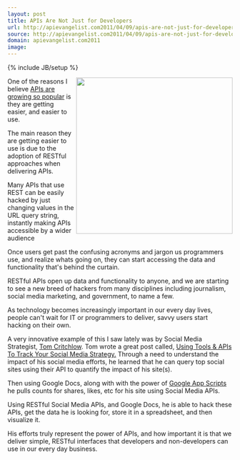 ```yaml
---
layout: post
title: APIs Are Not Just for Developers
url: http://apievangelist.com2011/04/09/apis-are-not-just-for-developers/
source: http://apievangelist.com2011/04/09/apis-are-not-just-for-developers/
domain: apievangelist.com2011
image: 
---
```

{% include JB/setup %}
<img src="http://kinlane-productions.s3.amazonaws.com/api-evangelist/social-impact-graph.png" alt="" width="350" align="right" />One of the reasons I believe <a title="APIs Are Growing so Popular" href="http://blog.apievangelist.com/2011/03/08/programmable-web-3000-apis-and-growing/">APIs are growing so popular</a> is they are getting easier, and easier to use.<p></p>
The main reason they are getting easier to use is due to the adoption of RESTful approaches when delivering APIs.<p></p>
Many APIs that use REST can be easily hacked by just changing values in the URL query string, instantly making APIs accessible by a wider audience<p></p>
Once users get past the confusing acronyms and jargon us programmers use, and realize whats going on, they can start accessing the data and functionality that's behind the curtain.<p></p>
RESTful APIs open up data and functionality to anyone, and we are starting to see a new breed of hackers from many disciplines including journalism, social media marketing, and government, to name a few.<p></p>
As technology becomes increasingly important in our every day lives, people can't wait for IT or programmers to deliver, savvy users start hacking on their own.<p></p>
A very innovative example of this I saw lately was by Social Media Strategist, <a title="Tom Critchlow" href="http://www.seomoz.org/users/profile/30546">Tom Critchlow</a>.  Tom wrote a great post called, <a title="Using Tools &amp; APIs to Track Your Social Media Strategy" href="http://www.seomoz.org/blog/how-to-track-your-social-media-strategy">Using Tools &amp; APIs To Track Your Social Media Strategy.</a>
<img src="http://www.seomoz.org/img/users/30546.jpg" alt="" align="right" />
Through a need to understand the impact of his social media efforts, he learned that he can query top social sites using their API to quantify the impact of his site(s).<p></p>
Then using Google Docs, along with with the power of <a title="Google App Scripts" href="http://code.google.com/googleapps/appsscript/">Google App Scripts</a> he pulls counts for shares, likes, etc for his site using Social Media APIs.<p></p>
Using RESTful Social Media APIs, and Google Docs, he is able to hack these APIs, get the data he is looking for, store it in a spreadsheet, and then visualize it.<p></p>
His efforts truly represent the power of APIs, and how important it is that we deliver simple, RESTful interfaces that developers and non-developers can use in our every day business.

